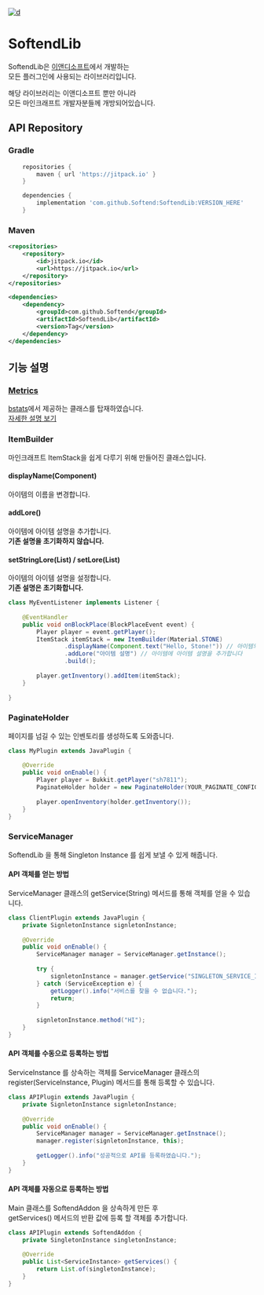 [![d](https://jitpack.io/v/Softend/SoftendLib.svg)](https://jitpack.io/#Softend/SoftendLib)

# SoftendLib
SoftendLib은 [이앤디소프트](https://github.com/Softend)에서 개발하는<br>
모든 플러그인에 사용되는 라이브러리입니다.

해당 라이브러리는 이앤디소프트 뿐만 아니라<br>
모든 마인크래프트 개발자분들께 개방되어있습니다.

## API Repository

### Gradle
```groovy
    repositories {
        maven { url 'https://jitpack.io' }
    }

    dependencies {
        implementation 'com.github.Softend:SoftendLib:VERSION_HERE'
    }
```

### Maven
```xml
<repositories>
    <repository>
        <id>jitpack.io</id>
        <url>https://jitpack.io</url>
    </repository>
</repositories>

<dependencies>
    <dependency>
        <groupId>com.github.Softend</groupId>
        <artifactId>SoftendLib</artifactId>
        <version>Tag</version>
    </dependency>
</dependencies>
```

## 기능 설명
### [Metrics](https://bstats.org/getting-started)
[bstats](https://bstats.org)에서 제공하는 클래스를 탑재하였습니다.<br>
[자세한 설명 보기](https://bstats.org/getting-started)
### ItemBuilder
마인크래프트 ItemStack을 쉽게 다루기 위해 만들어진 클래스입니다.<br>

#### displayName(Component)
아이템의 이름을 변경합니다.

#### addLore()
아이템에 아이템 설명을 추가합니다.<br>
**기존 설명을 초기화하지 않습니다.**

#### setStringLore(List) / setLore(List)
아이템의 아이템 설명을 설정합니다.<br>
**기존 설명은 초기화합니다.**
```java
class MyEventListener implements Listener {
    
    @EventHandler
    public void onBlockPlace(BlockPlaceEvent event) {
        Player player = event.getPlayer();
        ItemStack itemStack = new ItemBuilder(Material.STONE)
                .displayName(Component.text("Hello, Stone!")) // 아이템의 displayName 을 설정합니다. ( String 도 가능 )
                .addLore("아이템 설명") // 아이템에 아이템 설명을 추가합니다
                .build();
        
        player.getInventory().addItem(itemStack);
    }
    
}
```

### PaginateHolder
페이지를 넘길 수 있는 인벤토리를 생성하도록 도와줍니다.
```java
class MyPlugin extends JavaPlugin {
    
    @Override
    public void onEnable() {
        Player player = Bukkit.getPlayer("sh7811");
        PaginateHolder holder = new PaginateHolder(YOUR_PAGINATE_CONFIG,0);
        
        player.openInventory(holder.getInventory());
    }
}
```

### ServiceManager
SoftendLib 을 통해 Singleton Instance 를 쉽게 보낼 수 있게 해줍니다.<br>

#### API 객체를 얻는 방법
ServiceManager 클래스의 getService(String) 메서드를 통해 객체를 얻을 수 있습니다.
```java
class ClientPlugin extends JavaPlugin {
    private SignletonInstance signletonInstance;
    
    @Override
    public void onEnable() {
        ServiceManager manager = ServiceManager.getInstance();
        
        try {
            signletonInstance = manager.getService("SINGLETON_SERVICE_ID");
        } catch (ServiceException e) {
            getLogger().info("서비스를 찾을 수 없습니다.");
            return;
        }
        
        signletonInstance.method("HI");
    }
}
```

#### API 객체를 수동으로 등록하는 방법
ServiceInstance 를 상속하는 객체를 ServiceManager 클래스의 register(ServiceInstance, Plugin) 메서드를 통해 등록할 수 있습니다.
```java
class APIPlugin extends JavaPlugin {
    private SignletonInstance signletonInstance;
    
    @Override
    public void onEnable() {
        ServiceManager manager = ServiceManager.getInstnace();
        manager.register(signletonInstance, this);
        
        getLogger().info("성공적으로 API를 등록하였습니다.");
    }
}
```

#### API 객체를 자동으로 등록하는 방법
Main 클래스를 SoftendAddon 을 상속하게 만든 후<br>
getServices() 메서드의 반환 값에 등록 할 객체를 추가합니다.

```java
class APIPlugin extends SoftendAddon {
    private SingletonInstance singletonInstance;
    
    @Override
    public List<ServiceInstance> getServices() {
        return List.of(singletonInstance);
    }
}
```


